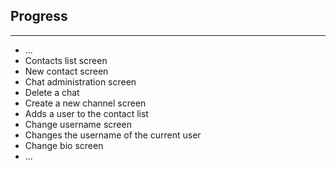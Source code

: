 ## Progress
---

* ...
* Contacts list screen
* New contact screen
* Chat administration screen
* Delete a chat
* Create a new channel screen
* Adds a user to the contact list
* Change username screen
* Changes the username of the current user
* Change bio screen
* ...